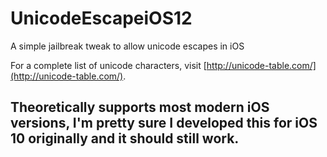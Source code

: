 # UnicodeEscapeiOS12
A simple jailbreak tweak to allow unicode escapes in iOS

For a complete list of unicode characters, visit [http://unicode-table.com/](http://unicode-table.com/).

## Theoretically supports most modern iOS versions, I'm pretty sure I developed this for iOS 10 originally and it should still work.
